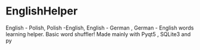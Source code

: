 # EnglishHelper
English - Polish, Polish -English, English - German , German - English words learning helper.
Basic word shuffler!
Made mainly with  Pyqt5 , SQLite3 and py
